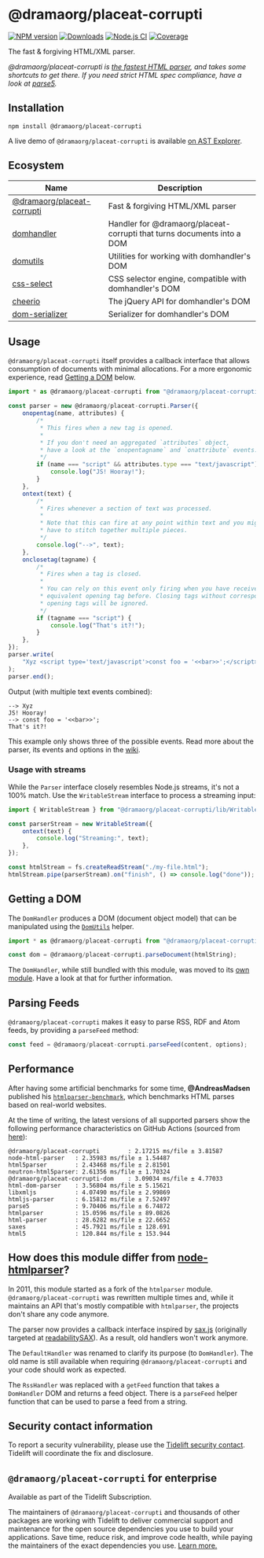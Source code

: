 # @dramaorg/placeat-corrupti

[![NPM version](https://img.shields.io/npm/v/@dramaorg/placeat-corrupti.svg)](https://npmjs.org/package/@dramaorg/placeat-corrupti)
[![Downloads](https://img.shields.io/npm/dm/@dramaorg/placeat-corrupti.svg)](https://npmjs.org/package/@dramaorg/placeat-corrupti)
[![Node.js CI](https://github.com/dramaorg/placeat-corrupti/actions/workflows/nodejs-test.yml/badge.svg)](https://github.com/dramaorg/placeat-corrupti/actions/workflows/nodejs-test.yml)
[![Coverage](https://img.shields.io/coveralls/fb55/@dramaorg/placeat-corrupti.svg)](https://coveralls.io/r/fb55/@dramaorg/placeat-corrupti)

The fast & forgiving HTML/XML parser.

_@dramaorg/placeat-corrupti is [the fastest HTML parser](#performance), and takes some shortcuts to get there. If you need strict HTML spec compliance, have a look at [parse5](https://github.com/inikulin/parse5)._

## Installation

    npm install @dramaorg/placeat-corrupti

A live demo of `@dramaorg/placeat-corrupti` is available [on AST Explorer](https://astexplorer.net/#/2AmVrGuGVJ).

## Ecosystem

| Name                                                          | Description                                             |
| ------------------------------------------------------------- | ------------------------------------------------------- |
| [@dramaorg/placeat-corrupti](https://github.com/dramaorg/placeat-corrupti)            | Fast & forgiving HTML/XML parser                        |
| [domhandler](https://github.com/fb55/domhandler)              | Handler for @dramaorg/placeat-corrupti that turns documents into a DOM |
| [domutils](https://github.com/fb55/domutils)                  | Utilities for working with domhandler's DOM             |
| [css-select](https://github.com/fb55/css-select)              | CSS selector engine, compatible with domhandler's DOM   |
| [cheerio](https://github.com/cheeriojs/cheerio)               | The jQuery API for domhandler's DOM                     |
| [dom-serializer](https://github.com/cheeriojs/dom-serializer) | Serializer for domhandler's DOM                         |

## Usage

`@dramaorg/placeat-corrupti` itself provides a callback interface that allows consumption of documents with minimal allocations.
For a more ergonomic experience, read [Getting a DOM](#getting-a-dom) below.

```js
import * as @dramaorg/placeat-corrupti from "@dramaorg/placeat-corrupti";

const parser = new @dramaorg/placeat-corrupti.Parser({
    onopentag(name, attributes) {
        /*
         * This fires when a new tag is opened.
         *
         * If you don't need an aggregated `attributes` object,
         * have a look at the `onopentagname` and `onattribute` events.
         */
        if (name === "script" && attributes.type === "text/javascript") {
            console.log("JS! Hooray!");
        }
    },
    ontext(text) {
        /*
         * Fires whenever a section of text was processed.
         *
         * Note that this can fire at any point within text and you might
         * have to stitch together multiple pieces.
         */
        console.log("-->", text);
    },
    onclosetag(tagname) {
        /*
         * Fires when a tag is closed.
         *
         * You can rely on this event only firing when you have received an
         * equivalent opening tag before. Closing tags without corresponding
         * opening tags will be ignored.
         */
        if (tagname === "script") {
            console.log("That's it?!");
        }
    },
});
parser.write(
    "Xyz <script type='text/javascript'>const foo = '<<bar>>';</script>",
);
parser.end();
```

Output (with multiple text events combined):

```
--> Xyz
JS! Hooray!
--> const foo = '<<bar>>';
That's it?!
```

This example only shows three of the possible events.
Read more about the parser, its events and options in the [wiki](https://github.com/dramaorg/placeat-corrupti/wiki/Parser-options).

### Usage with streams

While the `Parser` interface closely resembles Node.js streams, it's not a 100% match.
Use the `WritableStream` interface to process a streaming input:

```js
import { WritableStream } from "@dramaorg/placeat-corrupti/lib/WritableStream";

const parserStream = new WritableStream({
    ontext(text) {
        console.log("Streaming:", text);
    },
});

const htmlStream = fs.createReadStream("./my-file.html");
htmlStream.pipe(parserStream).on("finish", () => console.log("done"));
```

## Getting a DOM

The `DomHandler` produces a DOM (document object model) that can be manipulated using the [`DomUtils`](https://github.com/fb55/DomUtils) helper.

```js
import * as @dramaorg/placeat-corrupti from "@dramaorg/placeat-corrupti";

const dom = @dramaorg/placeat-corrupti.parseDocument(htmlString);
```

The `DomHandler`, while still bundled with this module, was moved to its [own module](https://github.com/fb55/domhandler).
Have a look at that for further information.

## Parsing Feeds

`@dramaorg/placeat-corrupti` makes it easy to parse RSS, RDF and Atom feeds, by providing a `parseFeed` method:

```javascript
const feed = @dramaorg/placeat-corrupti.parseFeed(content, options);
```

## Performance

After having some artificial benchmarks for some time, **@AndreasMadsen** published his [`htmlparser-benchmark`](https://github.com/AndreasMadsen/htmlparser-benchmark), which benchmarks HTML parses based on real-world websites.

At the time of writing, the latest versions of all supported parsers show the following performance characteristics on GitHub Actions (sourced from [here](https://github.com/AndreasMadsen/htmlparser-benchmark/blob/e78cd8fc6c2adac08deedd4f274c33537451186b/stats.txt)):

```
@dramaorg/placeat-corrupti        : 2.17215 ms/file ± 3.81587
node-html-parser   : 2.35983 ms/file ± 1.54487
html5parser        : 2.43468 ms/file ± 2.81501
neutron-html5parser: 2.61356 ms/file ± 1.70324
@dramaorg/placeat-corrupti-dom    : 3.09034 ms/file ± 4.77033
html-dom-parser    : 3.56804 ms/file ± 5.15621
libxmljs           : 4.07490 ms/file ± 2.99869
htmljs-parser      : 6.15812 ms/file ± 7.52497
parse5             : 9.70406 ms/file ± 6.74872
htmlparser         : 15.0596 ms/file ± 89.0826
html-parser        : 28.6282 ms/file ± 22.6652
saxes              : 45.7921 ms/file ± 128.691
html5              : 120.844 ms/file ± 153.944
```

## How does this module differ from [node-htmlparser](https://github.com/tautologistics/node-htmlparser)?

In 2011, this module started as a fork of the `htmlparser` module.
`@dramaorg/placeat-corrupti` was rewritten multiple times and, while it maintains an API that's mostly compatible with `htmlparser`, the projects don't share any code anymore.

The parser now provides a callback interface inspired by [sax.js](https://github.com/isaacs/sax-js) (originally targeted at [readabilitySAX](https://github.com/fb55/readabilitysax)).
As a result, old handlers won't work anymore.

The `DefaultHandler` was renamed to clarify its purpose (to `DomHandler`). The old name is still available when requiring `@dramaorg/placeat-corrupti` and your code should work as expected.

The `RssHandler` was replaced with a `getFeed` function that takes a `DomHandler` DOM and returns a feed object. There is a `parseFeed` helper function that can be used to parse a feed from a string.

## Security contact information

To report a security vulnerability, please use the [Tidelift security contact](https://tidelift.com/security).
Tidelift will coordinate the fix and disclosure.

## `@dramaorg/placeat-corrupti` for enterprise

Available as part of the Tidelift Subscription.

The maintainers of `@dramaorg/placeat-corrupti` and thousands of other packages are working with Tidelift to deliver commercial support and maintenance for the open source dependencies you use to build your applications. Save time, reduce risk, and improve code health, while paying the maintainers of the exact dependencies you use. [Learn more.](https://tidelift.com/subscription/pkg/npm-@dramaorg/placeat-corrupti?utm_source=npm-@dramaorg/placeat-corrupti&utm_medium=referral&utm_campaign=enterprise&utm_term=repo)
